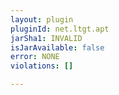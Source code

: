 ```yaml
---
layout: plugin
pluginId: net.ltgt.apt
jarSha1: INVALID
isJarAvailable: false
error: NONE
violations: []

---
```

